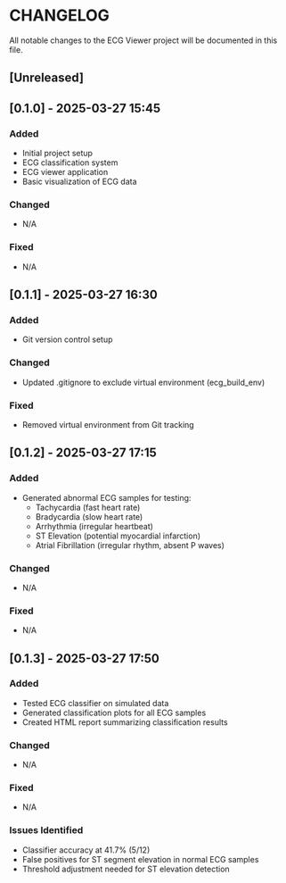 # CHANGELOG

All notable changes to the ECG Viewer project will be documented in this file.

## [Unreleased]

## [0.1.0] - 2025-03-27 15:45

### Added
- Initial project setup
- ECG classification system
- ECG viewer application
- Basic visualization of ECG data

### Changed
- N/A

### Fixed
- N/A

## [0.1.1] - 2025-03-27 16:30

### Added
- Git version control setup

### Changed
- Updated .gitignore to exclude virtual environment (ecg_build_env)

### Fixed
- Removed virtual environment from Git tracking

## [0.1.2] - 2025-03-27 17:15

### Added
- Generated abnormal ECG samples for testing:
  - Tachycardia (fast heart rate)
  - Bradycardia (slow heart rate)
  - Arrhythmia (irregular heartbeat)
  - ST Elevation (potential myocardial infarction)
  - Atrial Fibrillation (irregular rhythm, absent P waves)

### Changed
- N/A

### Fixed
- N/A

## [0.1.3] - 2025-03-27 17:50

### Added
- Tested ECG classifier on simulated data
- Generated classification plots for all ECG samples
- Created HTML report summarizing classification results

### Changed
- N/A

### Fixed
- N/A

### Issues Identified
- Classifier accuracy at 41.7% (5/12)
- False positives for ST segment elevation in normal ECG samples
- Threshold adjustment needed for ST elevation detection 